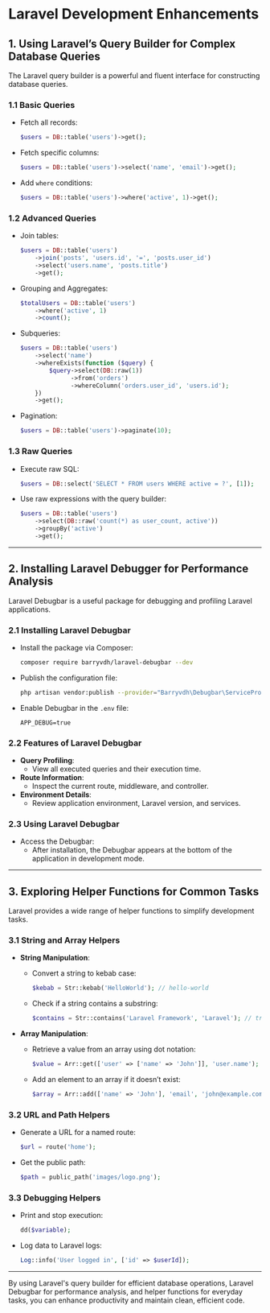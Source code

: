 
# Laravel Development Enhancements

## 1. Using Laravel’s Query Builder for Complex Database Queries
The Laravel query builder is a powerful and fluent interface for constructing database queries.

### 1.1 Basic Queries
- Fetch all records:
  ```php
  $users = DB::table('users')->get();
  ```

- Fetch specific columns:
  ```php
  $users = DB::table('users')->select('name', 'email')->get();
  ```

- Add `where` conditions:
  ```php
  $users = DB::table('users')->where('active', 1)->get();
  ```

### 1.2 Advanced Queries
- Join tables:
  ```php
  $users = DB::table('users')
      ->join('posts', 'users.id', '=', 'posts.user_id')
      ->select('users.name', 'posts.title')
      ->get();
  ```

- Grouping and Aggregates:
  ```php
  $totalUsers = DB::table('users')
      ->where('active', 1)
      ->count();
  ```

- Subqueries:
  ```php
  $users = DB::table('users')
      ->select('name')
      ->whereExists(function ($query) {
          $query->select(DB::raw(1))
                ->from('orders')
                ->whereColumn('orders.user_id', 'users.id');
      })
      ->get();
  ```

- Pagination:
  ```php
  $users = DB::table('users')->paginate(10);
  ```

### 1.3 Raw Queries
- Execute raw SQL:
  ```php
  $users = DB::select('SELECT * FROM users WHERE active = ?', [1]);
  ```

- Use raw expressions with the query builder:
  ```php
  $users = DB::table('users')
      ->select(DB::raw('count(*) as user_count, active'))
      ->groupBy('active')
      ->get();
  ```

---

## 2. Installing Laravel Debugger for Performance Analysis
Laravel Debugbar is a useful package for debugging and profiling Laravel applications.

### 2.1 Installing Laravel Debugbar
- Install the package via Composer:
  ```bash
  composer require barryvdh/laravel-debugbar --dev
  ```

- Publish the configuration file:
  ```bash
  php artisan vendor:publish --provider="Barryvdh\Debugbar\ServiceProvider"
  ```

- Enable Debugbar in the `.env` file:
  ```env
  APP_DEBUG=true
  ```

### 2.2 Features of Laravel Debugbar
- **Query Profiling**:
  - View all executed queries and their execution time.
- **Route Information**:
  - Inspect the current route, middleware, and controller.
- **Environment Details**:
  - Review application environment, Laravel version, and services.

### 2.3 Using Laravel Debugbar
- Access the Debugbar:
  - After installation, the Debugbar appears at the bottom of the application in development mode.

---

## 3. Exploring Helper Functions for Common Tasks
Laravel provides a wide range of helper functions to simplify development tasks.

### 3.1 String and Array Helpers
- **String Manipulation**:
  - Convert a string to kebab case:
    ```php
    $kebab = Str::kebab('HelloWorld'); // hello-world
    ```

  - Check if a string contains a substring:
    ```php
    $contains = Str::contains('Laravel Framework', 'Laravel'); // true
    ```

- **Array Manipulation**:
  - Retrieve a value from an array using dot notation:
    ```php
    $value = Arr::get(['user' => ['name' => 'John']], 'user.name'); // John
    ```

  - Add an element to an array if it doesn’t exist:
    ```php
    $array = Arr::add(['name' => 'John'], 'email', 'john@example.com');
    ```

### 3.2 URL and Path Helpers
- Generate a URL for a named route:
  ```php
  $url = route('home');
  ```

- Get the public path:
  ```php
  $path = public_path('images/logo.png');
  ```

### 3.3 Debugging Helpers
- Print and stop execution:
  ```php
  dd($variable);
  ```

- Log data to Laravel logs:
  ```php
  Log::info('User logged in', ['id' => $userId]);
  ```

---

By using Laravel's query builder for efficient database operations, Laravel Debugbar for performance analysis, and helper functions for everyday tasks, you can enhance productivity and maintain clean, efficient code.
